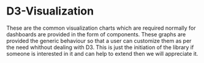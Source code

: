 # D3-Visualization
These are the common visualization charts which are required normally for dashboards are provided in the form of components. These graphs are provided the generic behaviour so that a user can customize them as per the need whithout dealing with D3.
This is just the initiation of the library if someone is interested in it and can help to extend then we will appreciate it.

